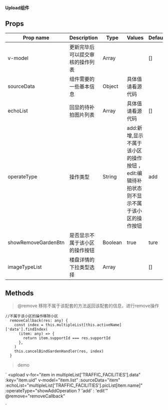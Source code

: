 #### Upload组件



## Props

| Prop name        | Description                     | Type         | Values           | Default  |
| ---------------- | ------------------------        | ------------ | ---------------- | -------- |
| v-model          |  更新完毕后可以提交审核的操作列表     |      Array    |                  |  []       |
| sourceData       | 组件需要的一些基本信息              |     Object    | 具体值请看源代码   |          |
| echoList         | 回显的待补拍图片列表                |     Array     | 具体值请看源代码    | []      |
| operateType      | 操作类型                          | String       |  add:新增,显示不属于该小区的操作按钮 ， edit:编辑待补拍状态则不显示不属于该小区的操作按钮    |  add        |
| showRemoveGardenBtn| 是否显示不属于该小区的操作按钮      | Boolean       |  true             |    ture            |
| imageTypeList      | 楼盘详情的下拉类型选择             | Array          |                   |    []            |




## Methods

> @remove 移除不属于该配套的方法返回该配套的信息，进行remove操作

```
//不属于该小区的操作移除小区
  removeCallback(res: any) {
    const index = this.multipleList[this.activeName]['data'].findIndex(
      (item: any) => {
        return item.supportId === res.supportId
      },
    )
    this.cancelBindGardenHandler(res, index)
  }

```



> demo

`
 <upload
  v-for="item in multipleList['TRAFFIC_FACILITIES'].data"
  :key="item.uid"
  v-model="item.list"
  :sourceData="item"
  :echoList="multipleList['TRAFFIC_FACILITIES'].picList[item.name]"
  :operateType="showAddOperation ? 'add' : 'edit'"
  @remove="removeCallback"
></upload>
`

